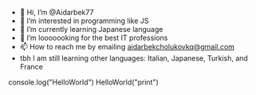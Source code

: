 - 👋 Hi, I’m @Aidarbek77
- 👀 I’m interested in programming like JS
- 🌱 I’m currently learning Japanese language
- 💞️ I’m looooooking for the best IT professions  
- 📫 How to reach me by emailing aidarbekcholukovkq@gmail.com
- tbh I am still learning other languages: Italian, Japanese, Turkish, and France

<!---
Aidarbek77/Aidarbek77 is a ✨ special ✨ repository because its `README.md` (this file) appears on your GitHub profile.
You can click the Preview link to take a look at your changes.
--->
console.log("HelloWorld")
HelloWorld("print")

